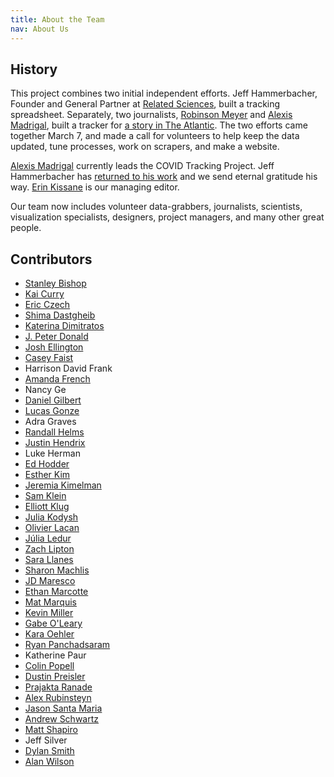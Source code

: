 ```yaml
---
title: About the Team
nav: About Us
---
```

## History

This project combines two initial independent efforts. Jeff Hammerbacher, Founder and General Partner at [Related Sciences](https://www.related.vc/), built a tracking spreadsheet. Separately, two journalists, [Robinson Meyer](https://twitter.com/yayitsrob) and [Alexis Madrigal](https://twitter.com/alexismadrigal), built a tracker for [a story in The Atlantic](https://www.theatlantic.com/health/archive/2020/03/how-many-americans-have-been-tested-coronavirus/607597/). The two efforts came together March 7, and made a call for volunteers to help keep the data updated, tune processes, work on scrapers, and make a website.

[Alexis Madrigal](https://twitter.com/alexismadrigal) currently leads the COVID Tracking Project. Jeff Hammerbacher has [returned to his work](https://www.related.vc/) and we send eternal gratitude his way. [Erin Kissane](https://twitter.com/kissane) is our managing editor. 

Our team now includes volunteer data-grabbers, journalists, scientists, visualization specialists, designers, project managers, and many other great people.


## Contributors

* [Stanley Bishop](https://mltogether.la/)
* [Kai Curry](https://github.com/webmasterkai)
* [Eric Czech](https://www.linkedin.com/in/eric-czech-2029928/)
* [Shima Dastgheib](https://twitter.com/shimadastgheib)
* [Katerina Dimitratos](https://twitter.com/kdimitratos)
* [J. Peter Donald](https://twitter.com/JPeterDonald)
* [Josh Ellington](https://joshellington.com)
* [Casey Faist](https://twitter.com/cfactoid)
* Harrison David Frank
* [Amanda French](http://amandafrench.net)
* Nancy Ge
* [Daniel Gilbert](https://www.tall-dog.com/)
* [Lucas Gonze](http://gonze.com)
* Adra Graves
* [Randall Helms](https://www.linkedin.com/in/randallhelms/)
* [Justin Hendrix](https://twitter.com/justinhendrix)
* Luke Herman
* [Ed Hodder](https://www.linkedin.com/in/edhodder/)
* [Esther Kim](https://www.linkedin.com/in/esther-kim-9544201a)
* [Jeremia Kimelman](https://www.jeremiak.com)
* [Sam Klein](https://twitter.com/metasj)
* [Elliott Klug](http://elliottklug.com)
* [Julia Kodysh](https://twitter.com/JuliaKodysh)
* [Olivier Lacan](https://twitter.com/olivierlacan)
* [Júlia Ledur](https://julialedur.com.br/)
* [Zach Lipton](https://twitter.com/zachlipton)
* [Sara Llanes](https://twitter.com/SaraLlanes)
* [Sharon Machlis](https://twitter.com/sharon000)
* [JD Maresco](https://twitter.com/jdmaresco)
* [Ethan Marcotte](https://ethanmarcotte.com/)
* [Mat Marquis](https://hire.wil.to)
* [Kevin Miller](https://kevee.net)
* [Gabe O'Leary](https://gabeoleary.com)
* [Kara Oehler](https://twitter.com/karaoehler)
* [Ryan Panchadsaram](https://twitter.com/rypan)
* Katherine Paur
* [Colin Popell](https://twitter.com/cpopell)
* [Dustin Preisler](https://www.linkedin.com/in/dustinpreisler/)
* [Prajakta Ranade](https://twitter.com/Prajakta_RD)
* [Alex Rubinsteyn](https://twitter.com/iskander)
* [Jason Santa Maria](https://jasonsantamaria.com)
* [Andrew Schwartz](https://aschwartz.me/)
* [Matt Shapiro](http://matthiasshapiro.com)
* Jeff Silver
* [Dylan Smith](http://TucsonSentinel.com)
* [Alan Wilson](https://twitter.com/alangwilson)

